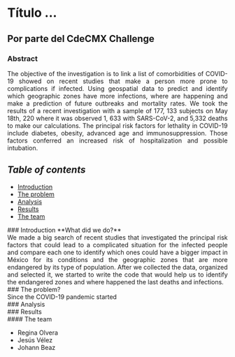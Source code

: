 # Título ...

## Por parte del CdeCMX Challenge


### Abstract 
<div style="text-align: justify">The objective of the investigation is to link a list of comorbidities of COVID-19 showed on recent studies that make a person more prone to complications if infected. Using geospatial data to predict and identify which geographic zones have more infections, where are happening and make a prediction of future outbreaks and mortality rates.
We took the results of a recent investigation with a sample of 177, 133 subjects on May 18th, 220 where it was observed 1, 633 with SARS-CoV-2, and 5,332 deaths to make our calculations. The principal risk factors for lethality in COVID-19 include diabetes, obesity, advanced age and immunosuppression. Those factors conferred an increased risk of hospitalization and possible intubation. 
</div>

## *Table of contents*
* [Introduction](#id1)
* [The problem](#id2)
* [Analysis](#id3)
* [Results](#id4)
* [The team](#id5)
<div id='id1' />
### Introduction         
**What did we do?**
 <div style="text-align: justify"> We made a big search of recent studies that investigated the principal risk factors that could lead to a complicated situation for the infected people and compare each one to identify which ones could have a bigger impact in México for its conditions and the geographic zones that are more endangered by its type of population.
After we collected the data, organized and selected it, we started to write the code that would help us to identify the endangered zones and where happened the last deaths and infections.</div>

<div id='id2' />
### The problem?
<div style="text-align: justify"> Since the COVID-19 pandemic started </div>

<div id='id3' />
### Analysis









<div id='id4' />
### Results


 


<div id='id5' />                
#### The team

* Regina Olvera             
* Jesús Vélez                
* Johann Beaz
